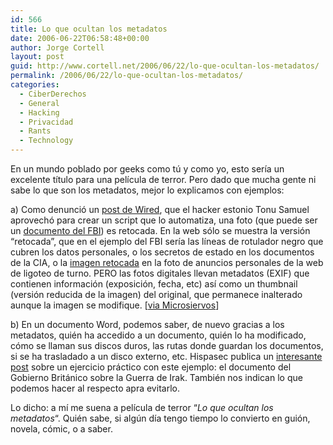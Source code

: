 ```yaml
---
id: 566
title: Lo que ocultan los metadatos
date: 2006-06-22T06:58:48+00:00
author: Jorge Cortell
layout: post
guid: http://www.cortell.net/2006/06/22/lo-que-ocultan-los-metadatos/
permalink: /2006/06/22/lo-que-ocultan-los-metadatos/
categories:
  - CiberDerechos
  - General
  - Hacking
  - Privacidad
  - Rants
  - Technology
---
```

En un mundo poblado por geeks como tú y como yo, esto serí­a un excelente tí­tulo para una pelí­cula de terror. Pero dado que mucha gente ni sabe lo que son los metadatos, mejor lo explicamos con ejemplos:

a) Como denunció un <a target="_blank" title="Blog Wired" href="http://blog.wired.com/27BStroke6/index.blog?entry_id=1501638">post de Wired</a>, que el hacker estonio Tonu Samuel aprovechó para crear un script que lo automatiza, una foto (que puede ser un <a target="_blank" title="FBI EXIF" href="http://no.spam.ee/~tonu/exif/?srcid=1847&src=http://www.fbi.gov/wanted/seekinfo/erienote1.jpg">documento del FBI</a>) es retocada. En la web sólo se muestra la versión &#8220;retocada&#8221;, que en el ejemplo del FBI serí­a las lí­neas de rotulador negro que cubren los datos personales, o los secretos de estado en los documentos de la CIA, o la <a target="_blank" title="retouched image" href="http://no.spam.ee/~tonu/exif/">imagen retocada</a> en la foto de anuncios personales de la web de ligoteo de turno. PERO las fotos digitales llevan metadatos (EXIF) que contienen información (exposición, fecha, etc) así­ como un thumbnail (versión reducida de la imagen) del original, que permanece inalterado aunque la imagen se modifique. [<a target="_blank" title="microsiervos post" href="http://www.microsiervos.com/archivo/seguridad/fotos-en-fotos.html">via Microsiervos</a>]
  
b) En un documento Word, podemos saber, de nuevo gracias a los metadatos, quién ha accedido a un documento, quién lo ha modificado, cómo se llaman sus discos duros, las rutas donde guardan los documentos, si se ha trasladado a un disco externo, etc. Hispasec publica un <a target="_blank" title="Hispasec" href="http://www.hispasec.com/unaaldia/1758">interesante post</a> sobre un ejercicio práctico con este ejemplo: el documento del Gobierno Británico sobre la Guerra de Irak. También nos indican lo que podemos hacer al respecto apra evitarlo.

Lo dicho: a mí­ me suena a pelí­cula de terror &#8220;_Lo que ocultan los metadatos_&#8220;. Quién sabe, si algún dí­a tengo tiempo lo convierto en guión, novela, cómic, o a saber.